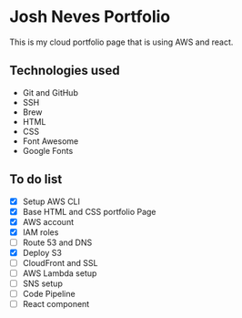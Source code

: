 # Josh Neves Portfolio

This is my cloud portfolio page that is using AWS and react.

## Technologies used
- Git and GitHub
- SSH
- Brew
- HTML
- CSS
- Font Awesome
- Google Fonts



## To do list
- [x] Setup AWS CLI
- [x] Base HTML and CSS portfolio Page
- [x] AWS account
- [x] IAM roles
- [ ] Route 53 and DNS
- [x] Deploy S3
- [ ] CloudFront and SSL
- [ ] AWS Lambda setup
- [ ] SNS setup
- [ ] Code Pipeline
- [ ] React component
